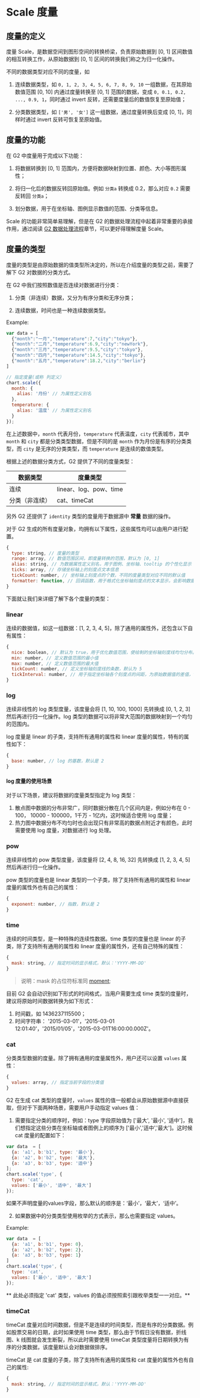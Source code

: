 <!--
index: 4
title: Scale 度量
resource:
  jsFiles:
    - ${url.dataSet}
    - ${url.g2}
-->

# Scale 度量

## 度量的定义

度量 Scale，是数据空间到图形空间的转换桥梁，负责原始数据到 [0, 1] 区间数值的相互转换工作，从原始数据到 [0, 1] 区间的转换我们称之为归一化操作。

不同的数据类型对应不同的度量，如

1. 连续数据类型，如 `0, 1, 2, 3, 4, 5, 6, 7, 8, 9, 10` 一组数据，在其原始数值范围 [0, 10] 内通过度量转换至 [0, 1] 范围的数据，变成 `0, 0.1, 0.2, ..., 0.9, 1`，同时通过 invert 反转，还需要度量后的数值恢复至原始值；

2. 分类数据类型，如 `['男', '女']` 这一组数据，通过度量转换后变成 [0, 1]，同样时通过 invert 反转可恢复至原始值。

## 度量的功能

在 G2 中度量用于完成以下功能：

1. 将数据转换到 [0, 1] 范围内，方便将数据映射到位置、颜色、大小等图形属性；

2. 将归一化后的数据反转回原始值。例如 `分类a` 转换成 0.2，那么对应 `0.2` 需要反转回 `分类a`；

3. 划分数据，用于在坐标轴、图例显示数值的范围、分类等信息。

Scale 的功能非常简单易理解，但是在 G2 的数据处理流程中起着非常重要的承接作用，通过阅读 [G2 数据处理流程](./data-flow.html)章节，可以更好得理解度量 Scale。

## 度量的类型

度量的类型是由原始数据的值类型所决定的，所以在介绍度量的类型之前，需要了解下 G2 对数据的分类方式。

在 G2 中我们按照数值是否连续对数据进行分类：

1. 分类（非连续）数据，又分为有序分类和无序分类；

2. 连续数据，时间也是一种连续数据类型。

Example: 

```js
var data = [
  {"month":"一月","temperature":7,"city":"tokyo"},
  {"month":"二月","temperature":6.9,"city":"newYork"},
  {"month":"三月","temperature":9.5,"city":"tokyo"},
  {"month":"四月","temperature":14.5,"city":"tokyo"},
  {"month":"五月","temperature":18.2,"city":"berlin"}
]

// 指定度量(或称 列定义）
chart.scale({
  month: {
    alias: '月份' // 为属性定义别名
  }, 
  temperature: {
    alias: '温度' // 为属性定义别名
  }
});
```

在上述数据中，`month` 代表月份，`temperature` 代表温度，`city` 代表城市，其中 `month` 和 `city` 都是分类类型数据，但是不同的是 `month` 作为月份是有序的分类类型，而 `city` 是无序的分类类型，而 `temperature` 是连续的数值类型。

根据上述的数据分类方式，G2 提供了不同的度量类型：

| 数据类型 | 度量类型 |
| ------- | ------- |
| 连续 | linear、log、pow、time |
| 分类（非连续） | cat、timeCat |

另外 G2 还提供了 `identity` 类型的度量用于数据源中 **常量** 数据的操作。

对于 G2 生成的所有度量对象，均拥有以下属性，这些属性均可以由用户进行配置。

```js
{
  type: string, // 度量的类型
  range: array, // 数值范围区间，即度量转换的范围，默认为 [0, 1]
  alias: string, // 为数据属性定义别名，用于图例、坐标轴、tooltip 的个性化显示
  ticks: array, // 存储坐标轴上的刻度点文本信息
  tickCount: number, // 坐标轴上刻度点的个数，不同的度量类型对应不同的默认值
  formatter: function, // 回调函数，用于格式化坐标轴刻度点的文本显示，会影响数据在坐标轴、图例、tooltip 上的显示
}
```

下面就让我们来详细了解下各个度量的类型：

### linear

连续的数据值，如这一组数据：[1, 2, 3, 4, 5]，除了通用的属性外，还包含以下自有属性：

```js
{
  nice: boolean, // 默认为 true，用于优化数值范围，使绘制的坐标轴刻度线均匀分布。例如原始数据的范围为 [3, 97]，如果 nice 为 true，那么就会将数值范围调整为 [0, 100]
  min: number, // 定义数值范围的最小值
  max: number, // 定义数值范围的最大值
  tickCount: number, // 定义坐标轴刻度线的条数，默认为 5
  tickInterval: number, // 用于指定坐标轴各个刻度点的间距，为原始数据值的差值，tickCount 和 tickInterval 不可以同时声明
}
```

### log

连续非线性的 log 类型度量，该度量会将 [1, 10, 100, 1000] 先转换成 [0, 1, 2, 3] 然后再进行归一化操作。log 类型的数据可以将非常大范围的数据映射到一个均匀的范围内。

log 度量是 linear 的子类，支持所有通用的属性和 linear 度量的属性，特有的属性如下：

```js
{
  base: number, // log 的基数，默认是 2
}
```

#### log 度量的使用场景

对于以下场景，建议将数据的度量类型指定为 log 类型：

1. 散点图中数据的分布非常广，同时数据分散在几个区间内是，例如分布在 0 - 100， 10000 - 100000，1千万 - 1亿内，这时候适合使用 log 度量；
2. 热力图中数据分布不均匀时也会出现只有非常高的数据点附近才有颜色，此时需要使用 log 度量，对数据进行 log 处理。

### pow

连续非线性的 pow 类型度量，该度量将 [2, 4, 8, 16, 32] 先转换成 [1, 2, 3, 4, 5] 然后再进行归一化操作。

pow 类型的度量也是 linear 类型的一个子类，除了支持所有通用的属性和 linear 度量的属性外也有自己的属性：

```js
{
  exponent: number, // 指数，默认是 2
}
```

### time 

连续的时间类型，是一种特殊的连续性数据。time 类型的度量也是 linear 的子类，除了支持所有通用的属性和 linear 度量的属性外，还有自己特殊的属性：

```js
{
  mask: string, // 指定时间的显示格式，默认：'YYYY-MM-DD'
}
```

> 说明：mask 的占位符标准同 [moment](https://momentjs.com/docs/#/displaying/format/);

目前 G2 会自动识别如下形式的时间格式，当用户需要生成 time 类型的度量时，建议将原始时间数据转换为如下形式：

1. 时间戳，如 1436237115500；
2. 时间字符串： '2015-03-01'，'2015-03-01 12:01:40'，'2015/01/05'，'2015-03-01T16:00:00.000Z'。

### cat

分类类型数据的度量。除了拥有通用的度量属性外，用户还可以设置 `values` 属性：

```js
{
  values: array, // 指定当前字段的分类值
}
```

G2 在生成 cat 类型的度量时，`values` 属性的值一般都会从原始数据源中直接获取，但对于下面两种场景，需要用户手动指定 values 值：

1. 需要指定分类的顺序时，例如：type 字段原始值为 ['最大', '最小', '适中']，我们想指定这些分类在坐标轴或者图例上的顺序为 ['最小','适中','最大']。这时候 cat 度量的配置如下：

```js
var data  = [
  {a: 'a1', b:'b1', type: '最小'},
  {a: 'a2', b:'b2', type: '最大'},
  {a: 'a3', b:'b3', type: '适中'}
];
chart.scale('type', {
  type: 'cat',
  values: ['最小', '适中', '最大']
});
```

如果不声明度量的values字段，那么默认的顺序是：‘最小’，‘最大’，‘适中’。

2. 如果数据中的分类类型使用枚举的方式表示，那么也需要指定 values。

Example:

```js
var data  = [
  {a: 'a1', b:'b1', type: 0},
  {a: 'a2', b:'b2', type: 2},
  {a: 'a3', b:'b3', type: 1}
]
chart.scale('type', {
  type: 'cat',
  values: ['最小', '适中', '最大']
});
```

** 此处必须指定 'cat' 类型，values 的值必须按照索引跟枚举类型一一对应。**

### timeCat

timeCat 度量对应时间数据，但是不是连续的时间类型，而是有序的分类数据。例如股票交易的日期，此时如果使用 time 类型，那么由于节假日没有数据，折线图、k 线图就会发生断裂，所以此时需要使用 timeCat 类型度量将日期转换为有序的分类数据，该度量默认会对数据做排序。

timeCat 是 cat 度量的子类，除了支持所有通用的属性和 cat 度量的属性外也有自己的属性: 

```js
{
  mask: string, // 指定时间的显示格式，默认：'YYYY-MM-DD'
}
```

